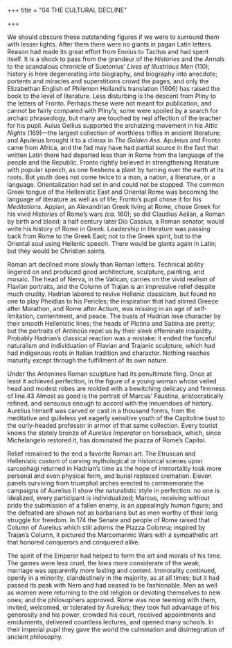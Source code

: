 +++
title = "04 THE CULTURAL DECLINE"

+++

We should obscure these outstanding figures if we were to surround them with lesser lights. After them there were no giants in pagan Latin letters. Reason had made its great effort from Ennius to Tacitus and had spent itself. It is a shock to pass from the grandeur of the *Histories* and the *Annals* to the scandalous chronicle of Suetonius’ *Lives of Illustrious Men* \(110\); history is here degenerating into biography, and biography into anecdote; portents and miracles and superstitions crowd the pages, and only the Elizabethan English of Philemon Holland’s translation \(1606\) has raised the book to the level of literature. Less disturbing is the descent from Pliny to the letters of Fronto. Perhaps these were not meant for publication, and cannot be fairly compared with Pliny’s; some were spoiled by a search for archaic phraseology, but many are touched by real affection of the teacher for his pupil. Aulus Gellius supported the archaizing movement in his *Attic Nights* \(169\)—the largest collection of worthless trifles in ancient literature; and Apuleius brought it to a climax in *The Golden Ass.* Apuleius and Fronto came from Africa, and the fad may have had partial source in the fact that written Latin there had departed less than in Rome from the language of the people and the Republic. Fronto rightly believed in strengthening literature with popular speech, as one freshens a plant by turning over the earth at its roots. But youth does not come twice to a man, a nation, a literature, or a language. Orientalization had set in and could not be stopped. The common Greek tongue of the Hellenistic East and Oriental Rome was becoming the language of literature as well as of life; Fronto’s pupil chose it for his *Meditations.* Appian, an Alexandrian Greek living at Rome, chose Greek for his vivid *Histories* of Rome’s wars *\(ca.* 160\); so did Claudius Aelian, a Roman by birth and blood; a half century later Dio Cassius, a Roman senator, would write his history of Rome in Greek. Leadership in literature was passing back from Rome to the Greek East; not to the Greek spirit, but to the Oriental soul using Hellenic speech. There would be giants again in Latin; but they would be Christian saints.

Roman art declined more slowly than Roman letters. Technical ability lingered on and produced good architecture, sculpture, painting, and mosaic. The head of Nerva, in the Vatican, carries on the vivid realism of Flavian portraits, and the Column of Trajan is an impressive relief despite much crudity. Hadrian labored to revive Hellenic classicism, but found no one to play Pheidias to his Pericles; the inspiration that had stirred Greece after Marathon, and Rome after Actium, was missing in an age of self-limitation, contentment, and peace. The busts of Hadrian lose character by their smooth Hellenistic lines; the heads of Plotina and Sabina are pretty; but the portraits of Antinoüs repel us by their sleek effeminate insipidity. Probably Hadrian’s classical reaction was a mistake: it ended the forceful naturalism and individuation of Flavian and Trajanic sculpture, which had had indigenous roots in Italian tradition and character. Nothing reaches maturity except through the fulfillment of its own nature.

Under the Antonines Roman sculpture had its penultimate fling. Once at least it achieved perfection, in the figure of a young woman whose veiled head and modest robes are molded with a bewitching delicacy and firmness of line.43 Almost as good is the portrait of Marcus’ Faustina, aristocratically refined, and sensuous enough to accord with the innuendoes of history. Aurelius himself was carved or cast in a thousand forms, from the meditative and guileless yet eagerly sensitive youth of the Capitoline bust to the curly-headed professor in armor of that same collection. Every tourist knows the stately bronze of *Aurelius Imperator* on horseback, which, since Michelangelo restored it, has dominated the piazza of Rome’s Capitol.

Relief remained to the end a favorite Roman art. The Etruscan and Hellenistic custom of carving mythological or historical scenes upon sarcophagi returned in Hadrian’s time as the hope of immortality took more personal and even physical form, and burial replaced cremation. Eleven panels surviving from triumphal arches erected to commemorate the campaigns of Aurelius II show the naturalistic style in perfection: no one is idealized, every participant is individualized; Marcus, receiving without pride the submission of a fallen enemy, is an appealingly human figure; and the defeated are shown not as barbarians but as men worthy of their long struggle for freedom. In 174 the Senate and people of Rome raised that Column of Aurelius which still adorns the Piazza Colonna; inspired by Trajan’s Column, it pictured the Marcomannic Wars with a sympathetic art that honored conquerors and conquered alike.

The spirit of the Emperor had helped to form the art and morals of his time. The games were less cruel, the laws more considerate of the weak; marriage was apparently more lasting and content. Immorality continued, openly in a minority, clandestinely in the majority, as at all times; but it had passed its peak with Nero and had ceased to be fashionable. Men as well as women were returning to the old religion or devoting themselves to new ones; and the philosophers approved. Rome was now teeming with them, invited, welcomed, or tolerated by Aurelius; they took full advantage of his generosity and his power, crowded his court, received appointments and emoluments, delivered countless lectures, and opened many schools. In their imperial pupil they gave the world the culmination and disintegration of ancient philosophy.


